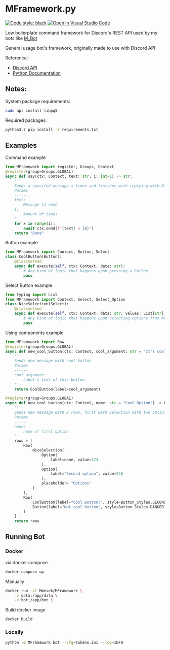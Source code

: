 # MFramework.py
[![Code style: black](https://img.shields.io/badge/code%20style-black-000000.svg)](https://github.com/psf/black)
[![Open in Visual Studio Code](https://open.vscode.dev/badges/open-in-vscode.svg)](https://open.vscode.dev/Mmesek/MFramework.py)

Low boilerplate command framework for Discord's REST API used by my bots like [M_Bot](https://github.com/Mmesek/MBot.py)

General usage bot's framework, originally made to use with Discord API

Reference:
- [Discord API](https://discordapp.com/developers/docs/intro)
- [Python Documentation](https://docs.python.org/3/)

Notes:
---
System package requirements:
```sh
sudo apt install libpq5
```

Required packages:
```sh
python3.7 pip install -r requirements.txt
```

## Examples

Command example
```python
from MFramework import register, Groups, Context
@register(group=Groups.GLOBAL)
async def say(ctx: Context, text: str, i: int=1) -> str:
    '''
    Sends a specifed message x times and finishes with replying with Done
    Params
    ------
    text:
        Message to send
    i:
        Amount of times
    '''
    for x in range(i):
        await ctx.send(f"{text} x {x}")
    return "Done"
```

Button example
```python
from MFramework import Context, Button, Select
class CoolButton(Button):
    @classmethod
    async def execute(self, ctx: Context, data: str):
        # Any kind of logic that happens upon pressing a button
        pass
```

Select Button example
```python
from typing import List
from MFramework import Context, Select, Select_Option
class NiceSelection(Select):
    @classmethod
    async def execute(self, ctx: Context, data: str, values: List[str], not_selected: List[Select_Option]):
        # Any kind of logic that happens upon selecting options from Menu
        pass
```

Using components example
```python
from MFramework import Row
@register(group=Groups.GLOBAL)
async def new_cool_button(ctx: Context, cool_argument: str = "It's cool! Trust!") -> CoolButton:
    '''
    Sends new message with cool button
    Params
    ------
    cool_argument:
        Label's text of this button
    '''
    return CoolButton(label=cool_argument)

@register(group=Groups.GLOBAL)
async def new_cool_button(ctx: Context, name: str = "Cool Option") -> List[Row]:
    '''
    Sends new message with 2 rows, first with Selection with two options and second with two buttons
    Params
    ------
    name:
        name of first option
    '''
    rows = [
        Row(
            NiceSelection(
                Option(
                    label=name, value=123
                ),
                Option(
                    label="Second option", value=256
                ),
                placeholder= "Options"
            )
        ),
        Row(
            CoolButton(label="Cool Button!", style=Button_Styles.SECONDARY),
            Button(label="Not cool button", style=Button_Styles.DANGER)
        )
    ]
    return rows
```

## Running Bot

### Docker

via docker compose
```sh
docker-compose up
```

Manually
```sh
docker run -it Mmesek/MFramework \
    -v data:/app/data \
    -v bot:/app/bot \
```

Build docker image
```sh
docker build
```

### Locally

```sh
python -m MFramework bot --cfg=tokens.ini --log=INFO
```
